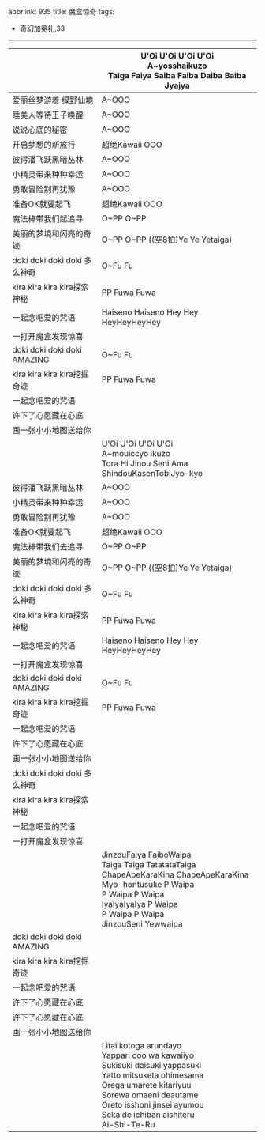 abbrlink: 935
title: 魔盒惊奇
tags:
  - 奇幻加冕礼,33
---
|      |U'Oi U'Oi U'Oi U'Oi<br>A~yosshaikuzo<br>Taiga Faiya Saiba Faiba Daiba Baiba Jyajya|
|--|--|
|爱丽丝梦游着 绿野仙境|A~OOO|
|睡美人等待王子唤醒|A~OOO|
|说说心底的秘密|A~OOO|
|开启梦想的新旅行|超绝Kawaii OOO|
|彼得潘飞跃黑暗丛林|A~OOO|
|小精灵带来种种幸运|A~OOO|
|勇敢冒险别再犹豫|A~OOO|
|准备OK就要起飞|超绝Kawaii OOO|
|魔法棒带我们起追寻|O~PP O~PP|
|美丽的梦境和闪亮的奇迹|O~PP O~PP ((空8拍)Ye Ye Yetaiga)|
|doki doki doki doki 多么神奇|O~Fu Fu|
|kira kira kira kira探索神秘|PP Fuwa Fuwa|
|一起念吧爱的咒语|Haiseno Haiseno Hey Hey HeyHeyHeyHey|
|一打开魔盒发现惊喜|      |
|doki doki doki doki AMAZING|O~Fu Fu|
|kira kira kira kira挖掘奇迹|PP Fuwa Fuwa|
|一起念吧爱的咒语|      |
|许下了心愿藏在心底|      |
|画一张小小地图送给你|      |
|      |U'Oi U'Oi U'Oi U'Oi<br>A~mouiccyo ikuzo<br>Tora Hi Jinou Seni Ama ShindouKasenTobiJyo-kyo|
|彼得潘飞跃黑暗丛林|A~OOO|
|小精灵带来种种幸运|A~OOO|
|勇敢冒险别再犹豫|A~OOO|
|准备OK就要起飞|超绝Kawaii OOO|
|魔法棒带我们去追寻|O~PP O~PP|
|美丽的梦境和闪亮的奇迹|O~PP O~PP ((空8拍)Ye Ye Yetaiga)|
|doki doki doki doki 多么神奇|O~Fu Fu|
|kira kira kira kira探索神秘|PP Fuwa Fuwa|
|一起念吧爱的咒语|Haiseno Haiseno Hey Hey HeyHeyHeyHey|
|一打开魔盒发现惊喜|      |
|doki doki doki doki AMAZING|O~Fu Fu|
|kira kira kira kira挖掘奇迹|PP Fuwa Fuwa|
|一起念吧爱的咒语|      |
|许下了心愿藏在心底|      |
|画一张小小地图送给你|      |
|doki doki doki doki 多么神奇|      |
|kira kira kira kira探索神秘|      |
|一起念吧爱的咒语|      |
|一打开魔盒发现惊喜|      |
|      |JinzouFaiya FaiboWaipa<br>Taiga Taiga TatatataTaiga<br>ChapeApeKaraKina ChapeApeKaraKina<br>Myo-hontusuke P Waipa <br>P Waipa P Waipa<br>IyaIyaIyaIya P Waipa<br>P Waipa P Waipa<br>JinzouSeni Yewwaipa|
|doki doki doki doki AMAZING|      |
|kira kira kira kira挖掘奇迹|      |
|一起念吧爱的咒语|      |
|许下了心愿藏在心底|      |
|许下了心愿藏在心底|      |
|画一张小小地图送给你|      |
|      |Litai kotoga arundayo<br>Yappari ooo wa kawaiiyo<br>Sukisuki daisuki yappasuki<br>Yatto mitsuketa ohimesama<br>Orega umarete kitariyuu<br>Sorewa omaeni deautame<br>Oreto isshoni jinsei ayumou<br>Sekaide ichiban aishiteru<br>Ai-Shi-Te-Ru|